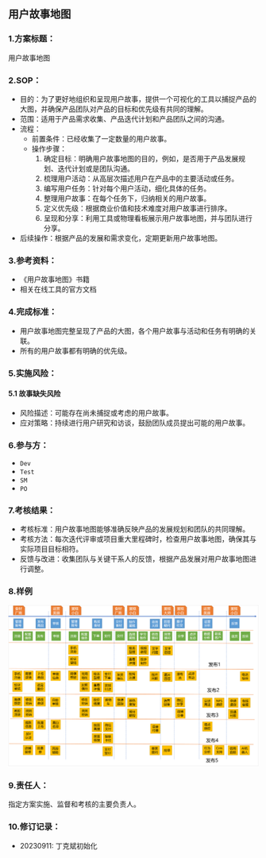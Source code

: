 ## 用户故事地图

### 1.方案标题：

用户故事地图

### 2.SOP：

* 目的：为了更好地组织和呈现用户故事，提供一个可视化的工具以捕捉产品的大图，并确保产品团队对产品的目标和优先级有共同的理解。
* 范围：适用于产品需求收集、产品迭代计划和产品团队之间的沟通。
* 流程：
	* 前置条件：已经收集了一定数量的用户故事。
	* 操作步骤：
		1. 确定目标：明确用户故事地图的目的，例如，是否用于产品发展规划、迭代计划或是团队沟通。
		2. 梳理用户活动：从高层次描述用户在产品中的主要活动或任务。
		3. 编写用户任务：针对每个用户活动，细化具体的任务。
		4. 整理用户故事：在每个任务下，归纳相关的用户故事。
		5. 定义优先级：根据商业价值和技术难度对用户故事进行排序。
		6. 呈现和分享：利用工具或物理看板展示用户故事地图，并与团队进行分享。
* 后续操作：根据产品的发展和需求变化，定期更新用户故事地图。

### 3.参考资料：

* 《用户故事地图》书籍
* 相关在线工具的官方文档

### 4.完成标准：

* 用户故事地图完整呈现了产品的大图，各个用户故事与活动和任务有明确的关联。
* 所有的用户故事都有明确的优先级。

### 5.实施风险：

#### 5.1 故事缺失风险

* 风险描述：可能存在尚未捕捉或考虑的用户故事。
* 应对策略：持续进行用户研究和访谈，鼓励团队成员提出可能的用户故事。

### 6.参与方：

* `Dev`
* `Test`
* `SM`
* `PO`

### 7.考核结果：

* 考核标准：用户故事地图能够准确反映产品的发展规划和团队的共同理解。
* 考核方法：每次迭代评审或项目重大里程碑时，检查用户故事地图，确保其与实际项目目标相符。
* 反馈与改进：收集团队与关键干系人的反馈，根据产品发展对用户故事地图进行调整。

### 8.样例

![map](img/map.png)

### 9.责任人：

指定方案实施、监督和考核的主要负责人。

### 10.修订记录：

* 20230911: 丁克斌初始化